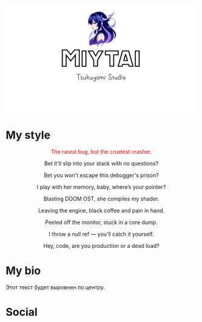 ![Header](https://github.com/miytai/miytai/blob/main/Assets/123123.jpg)

# My style
<p style="text-align: center;color: red;">
The rarest bug, but the cruelest crasher.
</p>
<p style="text-align: center;">
Bet it'll slip into your stack with no questions?
</p>
<p style="text-align: center;">
Bet you won't escape this debugger's prison?
</p>
<p style="text-align: center;">
I play with her memory, baby, where’s your pointer?
</p>
<p style="text-align: center;">
Blasting DOOM OST, she compiles my shader.
</p>
<p style="text-align: center;">
Leaving the engine, black coffee and pain in hand.
</p>
<p style="text-align: center;">
Peeled off the monitor, stuck in a core dump.
</p>
<p style="text-align: center;">
I throw a null ref — you’ll catch it yourself.
</p>
<p style="text-align: center;">
Hey, code, are you production or a dead load?
</p>


# My bio
Этот текст будет выровнен по центру.

# Social 